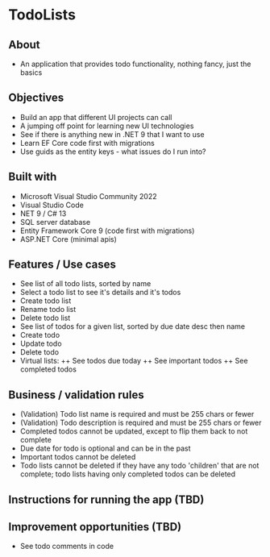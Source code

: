 
# TodoLists
## About
+ An application that provides todo functionality, nothing fancy, just the basics
## Objectives
+ Build an app that different UI projects can call
+ A jumping off point for learning new UI technologies
+ See if there is anything new in .NET 9 that I want to use
+ Learn EF Core code first with migrations
+ Use guids as the entity keys - what issues do I run into?
## Built with
+ Microsoft Visual Studio Community 2022
+ Visual Studio Code
+ NET 9 / C# 13
+ SQL server database
+ Entity Framework Core 9 (code first with migrations)
+ ASP.NET Core (minimal apis)
## Features / Use cases
+ See list of all todo lists, sorted by name
+ Select a todo list to see it's details and it's todos
+ Create todo list
+ Rename todo list
+ Delete todo list
+ See list of todos for a given list, sorted by due date desc then name
+ Create todo
+ Update todo
+ Delete todo
+ Virtual lists:
++ See todos due today
++ See important todos
++ See completed todos
## Business / validation rules
+ (Validation) Todo list name is required and must be 255 chars or fewer
+ (Validation) Todo description is required and must be 255 chars or fewer
+ Completed todos cannot be updated, except to flip them back to not complete
+ Due date for todo is optional and can be in the past
+ Important todos cannot be deleted
+ Todo lists cannot be deleted if they have any todo 'children' that are not complete; todo lists having only completed todos can be deleted
## Instructions for running the app (TBD)
## Improvement opportunities (TBD)
+ See todo comments in code
